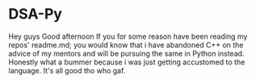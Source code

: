 # DSA-Py
Hey guys Good afternoon
If you for some reason have been reading my repos' readme.md; you would know that i have abandoned C++ on the advice of my mentors and will be pursuing the same in Python instead.
Honestly what a bummer because i was just getting accustomed to the language.
It's all good tho who gaf.

